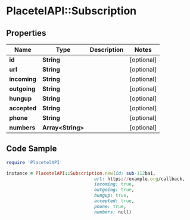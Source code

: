 # PlacetelAPI::Subscription

## Properties

Name | Type | Description | Notes
------------ | ------------- | ------------- | -------------
**id** | **String** |  | [optional] 
**url** | **String** |  | [optional] 
**incoming** | **String** |  | [optional] 
**outgoing** | **String** |  | [optional] 
**hungup** | **String** |  | [optional] 
**accepted** | **String** |  | [optional] 
**phone** | **String** |  | [optional] 
**numbers** | **Array&lt;String&gt;** |  | [optional] 

## Code Sample

```ruby
require 'PlacetelAPI'

instance = PlacetelAPI::Subscription.new(id: sub-112ba1,
                                 url: https://example.org/callback,
                                 incoming: true,
                                 outgoing: true,
                                 hungup: true,
                                 accepted: true,
                                 phone: true,
                                 numbers: null)
```


